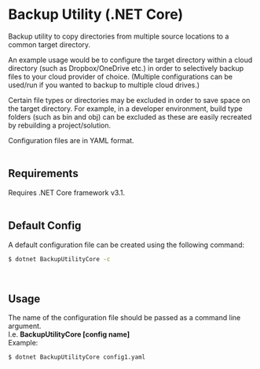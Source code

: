 # Backup Utility (.NET Core)

Backup utility to copy directories from multiple source locations to a common target directory.

An example usage would be to configure the target directory within a cloud directory (such as Dropbox/OneDrive etc.) in order to selectively backup files to your cloud provider of choice.
(Multiple configurations can be used/run if you wanted to backup to multiple cloud drives.)

Certain file types or directories may be excluded in order to save space on the target directory. For example, in a developer environment, build type folders (such as bin and obj) can be excluded as these are easily recreated by rebuilding a project/solution.

Configuration files are in YAML format.
<br />
<br />
## Requirements
Requires .NET Core framework v3.1.
<br />
<br />
## Default Config
A default configuration file can be created using the following command:  
```sh
$ dotnet BackupUtilityCore -c
```
<br />

## Usage
The name of the configuration file should be passed as a command line argument.  
I.e. **BackupUtilityCore \[config name]**
<br />
Example:  
```sh
$ dotnet BackupUtilityCore config1.yaml
```
